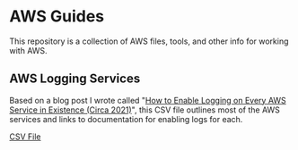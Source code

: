 # AWS Guides

This repository is a collection of AWS files, tools, and other info for working with AWS.

## AWS Logging Services

Based on a blog post I wrote called "[How to Enable Logging on Every AWS Service in Existence (Circa 2021)](https://matthewdf10.medium.com/how-to-enable-logging-on-every-aws-service-in-existence-circa-2021-5b9105b87c9)", this CSV file outlines most of the AWS services and links to documentation for enabling logs for each.

[CSV File](aws-logging-services.csv)
